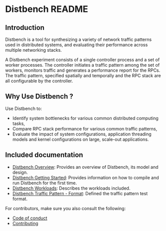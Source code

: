 # Distbench README

## Introduction

Distbench is a tool for synthesizing a variety of network traffic patterns used
in distributed systems, and evaluating their performance across multiple
networking stacks.

A Distbench experiment consists of a single controller process and a set of
worker processes. The controller initiates a traffic pattern among the set of
workers, monitors traffic and generates a performance report for the RPCs. The
traffic pattern, specified spatially and temporally and the RPC stack are all
configurable by the controller.

## Why Use Distbench ?

Use Distbench to:

- Identify system bottlenecks for various common distributed computing tasks,
- Compare RPC stack performance for various common traffic patterns,
- Evaluate the impact of system configurations, application threading models and
  kernel configurations on large, scale-out applications.

## Included documentation

- [Distbench Overview](docs/quick-overview.md): Provides an overview of
  Distbench, its model and design.
- [Distbench Getting Started](docs/getting-started.md): Provides information on
  how to compile and run Distbench for the first time.
- [Distbench Workloads](workloads/README.md): Describes the workloads included.
- [Distbench Traffic Pattern - Format](docs/distbench-test-format.md): Defined
  the traffic pattern test format.

For contributors, make sure you also consult the following:
- [Code of conduct](docs/code-of-conduct.md)
- [Contributing](docs/contributing.md)
